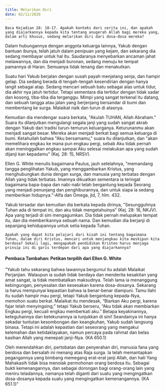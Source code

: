 ```yaml
---
title: Melarikan Diri
date: 02/11/2020
---
```


`Baca Kejadian 28: 10-17. Apakah konteks dari cerita ini, dan apakah yang diajarkannya kepada kita tentang anugerah Allah bagi mereka yang, dalam arti khusus, sedang melarikan diri dari dosa-dosa mereka?`

Dalam hubungannya dengan anggota keluarga lainnya, Yakub dengan bantuan ibunya, telah jatuh dalam penipuan yang kejam, dan sekarang dia sedang membayar untuk hal itu. Saudaranya menyebarkan ancaman jahat melawannya, dan dia menjadi buronan, sedang menuju ke tempat pamannya di Haran. Semuanya tidak tenang dan menakutkan.

Suatu hari Yakub berjalan dengan susah payah menjelang senja, dan hampir gelap. Dia sedang berada di tengah-tengah kesendirian dengan hanya langit sebagai atap. Sedang mencari sebuah batu sebagai alas untuk tidur, dia akhir nya jatuh tertidur. Tetapi sementara dia tertidur dengan tidak sadar dan kosong, tiba-tiba dia terganggu. Mimpi yang sangat terkenal itu datang, dan sebuah tangga atau jalan yang berjenjang bersandar di bumi dan membentang ke surga. Malaikat naik dan turun di atasnya.

Kemudian dia mendengar suara berkata, "Akulah TUHAN, Allah Abraham." Suara itu dilanjutkan mengulangi segala janji yang sudah sangat akrab dengan Yakub dari tradisi turun-temurun keluarganya. Keturunanmu akan menjadi sangat besar. Mereka akan menjadi berkat bagi semua keluarga di bumi. Ketahuilah bahwa "Aku bersamamu," suara itu dilanjutkan, dan "akan memelihara engkau ke mana pun engkau pergi, sebab Aku tidak pernah akan meninggalkan engkau sampai Aku selesai melakukan apa yang sudah dijanji kan kepadamu" (Kej. 28: 15, NRSV).

Ellen G. White menulis bagaimana Paulus, jauh setelahnya, "memandang tangga penglihatan Yakub, yang menggambarkan Kristus, yang menghubungkan dunia dengan surga, dan manusia yang terbatas dengan Allah yang tidak terbatas. Imannya dikuatkan sementara ia teringat bagaimana bapa-bapa dan nabi-nabi telah bergantung kepada Seorang yang menjadi penunjang dan penghiburannya, dan untuk siapa ia sedang memberikan hidupnya."-Alfa dan Omega, jld, 7, hlm. 432.

Yakub tersadar dan kemudian dia berkata kepada dirinya, "Sesungguhnya Tuhan ada di tempat ini, dan aku tidak mengetahuinya" (Kej. 28: 16, NKJV). Apa yang terjadi di sini mengagumkan. Dia tidak pernah melupakan tempat itu, dan dia memberikannya sebuah nama. Dan kemudian dia berjanji di sepanjang kehidupannya untuk setia kepada Tuhan.

`Apakah yang dapat kita pelajari dari kisah ini tentang bagaimana Tuhan, dalam diri Kristus, mencari untuk menjangkau kita meskipun kita berdosa? Sekali lagi, mengapakah pendidikan Kristen harus menjaga prinsip ini di garis terdepan dari apa yang diajarkannya?`

#### Pembaca Tambahan: Petikan terpilih dari Ellen G. White

"Yakub tahu sekarang bahwa lawannya bergumul itu adalah Malaikat Perjanjian. Walaupun ia sudah tidak berdaya dan menderita kesakitan yang amat sangat, ia tidak membatalkan maksudnya. Telah lama ia menanggung kebingungan, penyesalan dan kesesakan karena dosa-dosanya. Sekarang ia harus mempunyai kepastian bahwa ia benar-benar diampuni. Tamu Ilahi itu sudah hampir mau pergi, tetapi Yakub bergantung kepada-Nya, memohon suatu berkat. Malaikat itu mendesak, “Biarkan Aku pergi, karena fajar telah menyingsing;” tetapi Yakub berseru, “Aku tidak akan membiarkan Engkau pergi, kecuali engkau memberkati aku.” Betapa keyakinannya, keteguhannya dan ketekunannya ia tunjukkan di sini! Seandainya ini hanya sekadar tuntutan kesombongan dan keangkuhan, Yakub sudah langsung binasa. Tetapi ini adalah kepastian dari seseorang yang mengakui kelemahan dan ketidaklayakan, namun percaya pada rahmat dan belas kasihan Allah yang menepati janji-Nya. {KA 650.1}

Oleh merendahkan diri, pertobatan dan penyerahan diri, manusia fana yang berdosa dan bersalah ini menang atas Raja surga. Ia telah memantapkan pegangannya yang bimbang memegang erat-erat janji Allah, dan hati Yang Mahakasih tidak bisa menolak permohonan orang berdosa itu. Sebagai bukti kemenangannya, dan sebagai dorongan bagi orang-orang lain yang meniru teladannya, namanya telah diganti dari suatu yang mengingatkan dosa-dosanya kepada suatu yang mengingatkan kemenangannya. {KA 651.1}"